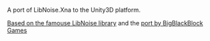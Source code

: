 A port of LibNoise.Xna to the Unity3D platform.

[Based on the famouse LibNoise library](http://libnoise.sourceforge.net/index.html) and the [port by BigBlackBlock Games](http://www.duskengine.de/tools/libnoisexna)